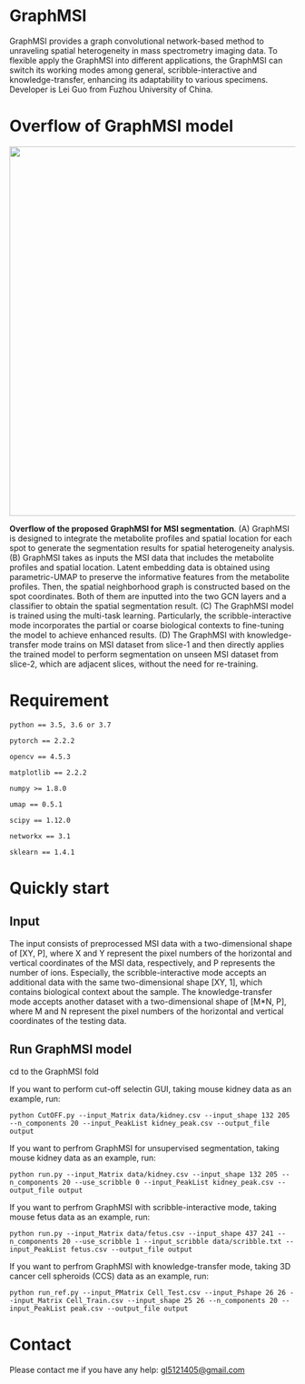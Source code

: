 # GraphMSI

GraphMSI provides a graph convolutional network-based method to unraveling spatial heterogeneity in mass spectrometry imaging data. 
To flexible apply the GraphMSI into different applications, the GraphMSI can switch its working modes among general, scribble-interactive and knowledge-transfer, enhancing its adaptability to various specimens. 
Developer is Lei Guo from Fuzhou University of China.

# Overflow of GraphMSI model

<div align=center>
<img src="https://github.com/user-attachments/assets/efb1c3d8-8ae4-4719-b650-994db1a63c72" width="650" height="650" /><br/>
</div>

__Overflow of the proposed GraphMSI for MSI segmentation__. (A) GraphMSI is designed to integrate the metabolite profiles and spatial location for each spot to generate the segmentation results for spatial heterogeneity analysis. 
(B) GraphMSI takes as inputs the MSI data that includes the metabolite profiles and spatial location. Latent embedding data is obtained using parametric-UMAP to preserve the informative features from the metabolite profiles. 
Then, the spatial neighborhood graph is constructed based on the spot coordinates. Both of them are inputted into the two GCN layers and a classifier to obtain the spatial segmentation result. 
(C) The GraphMSI model is trained using the multi-task learning. Particularly, the scribble-interactive mode incorporates the partial or coarse biological contexts to fine-tuning the model to achieve enhanced results. 
(D) The GraphMSI with knowledge-transfer mode trains on MSI dataset from slice-1 and then directly applies the trained model to perform segmentation on unseen MSI dataset from slice-2, which are adjacent slices, without the need for re-training.

# Requirement

    python == 3.5, 3.6 or 3.7
    
    pytorch == 2.2.2
    
    opencv == 4.5.3
    
    matplotlib == 2.2.2

    numpy >= 1.8.0
    
    umap == 0.5.1

    scipy == 1.12.0

    networkx == 3.1

    sklearn == 1.4.1
    
# Quickly start

## Input
The input consists of preprocessed MSI data with a two-dimensional shape of [XY, P], where X and Y represent the pixel numbers of the horizontal and vertical coordinates of the MSI data, respectively, and P represents the number of ions. Especially, the scribble-interactive mode accepts an additional data with the same two-dimensional shape [XY, 1], which contains biological context about the sample. The knowledge-transfer mode accepts another dataset with a two-dimensional shape of [M*N, P], where M and N represent the pixel numbers of the horizontal and vertical coordinates of the testing data.

## Run GraphMSI model

cd to the GraphMSI fold

If you want to perform cut-off selectin GUI, taking mouse kidney data as an example, run:

    python CutOFF.py --input_Matrix data/kidney.csv --input_shape 132 205 --n_components 20 --input_PeakList kidney_peak.csv --output_file output

If you want to perfrom GraphMSI for unsupervised segmentation, taking mouse kidney data as an example, run:

    python run.py --input_Matrix data/kidney.csv --input_shape 132 205 --n_components 20 --use_scribble 0 --input_PeakList kidney_peak.csv --output_file output

If you want to perfrom GraphMSI with scribble-interactive mode, taking mouse fetus data as an example, run:

    python run.py --input_Matrix data/fetus.csv --input_shape 437 241 --n_components 20 --use_scribble 1 --input_scribble data/scribble.txt --input_PeakList fetus.csv --output_file output

If you want to perfrom GraphMSI with knowledge-transfer mode, taking 3D cancer cell spheroids (CCS) data as an example, run:

    python run_ref.py --input_PMatrix Cell_Test.csv --input_Pshape 26 26 --input_Matrix Cell_Train.csv --input_shape 25 26 --n_components 20 --input_PeakList peak.csv --output_file output
    
# Contact

Please contact me if you have any help: gl5121405@gmail.com
